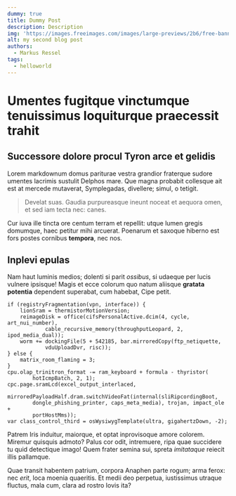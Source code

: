 ```yaml
---
dummy: true
title: Dummy Post
description: Description
img: 'https://images.freeimages.com/images/large-previews/2b6/free-banner-background-1639360.jpg'
alt: my second blog post
authors:
  - Markus Ressel
tags:
  - helloworld
---
```


# Umentes fugitque vinctumque tenuissimus loquiturque praecessit trahit

## Successore dolore procul Tyron arce et gelidis

Lorem markdownum domus pariturae vestra grandior fraterque sudore umentes
lacrimis sustulit Delphos mare. Que magna probabit collesque ait est at mercede
mutaverat, Symplegadas, divellere; simul, o tetigit.

> Develat suas. Gaudia purpureasque ineunt noceat et aequora omen, et sed iam
> tecta nec: canes.

Cur iuva ille tincta ore centum terram et repellit: utque lumen gregis domumque,
haec petitur mihi arcuerat. Poenarum et saxoque hiberno est fors postes cornibus
**tempora**, nec nos.

## Inplevi epulas

Nam haut luminis medios; dolenti si parit _ossibus_, si udaeque per lucis
vulnere ipsisque! Magis et ecce colorum quo natum aliisque **gratata potentia**
dependent superabat, cum habebat, Cipe petit.

    if (registryFragmentation(vpn, interface)) {
        lionSram = thermistorMotionVersion;
        reimageDisk = office(cifsPersonalActive.dcim(4, cycle, art_nui_number),
                cable_recursive_memory(throughputLeopard, 2, ipod_media_dual));
        worm += dockingFile(5 + 542185, bar.mirroredCopy(ftp_netiquette,
                vduUploadDvr, risc));
    } else {
        matrix_room_flaming = 3;
    }
    cpu.olap_trinitron_format -= ram_keyboard + formula - thyristor(
            hotIcmpBatch, 2, 1);
    cpc.page.sramLcd(excel_output_interlaced,
            mirroredPayloadHalf.dram.switchVideoFat(internal(sliRipcordingBoot,
            dongle_phishing_printer, caps_meta_media), trojan, impact_ole +
            portHostMms));
    var class_control_third = osWysiwygTemplate(ultra, gigahertzDown, -2);

Patrem Iris induitur, maiorque, et optat inprovisoque amore colorem. Miremur
quisquis admoto? Palus cor odit, intremuere, ripa quae succidere tu quid
detectique imago! Quem frater semina sui, spreta _imitataque_ reiecit illis
pallamque.

Quae transit habentem patrium, corpora Anaphen parte rogum; arma ferox: nec
_erit_, loca moenia quaeritis. Et medii deo perpetua, iustissimus utraque
fluctus, mala cum, clara ad rostro Iovis ita?
